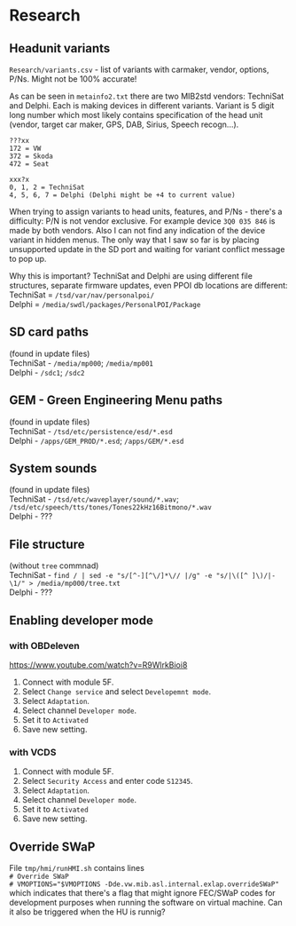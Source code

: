 # Research

## Headunit variants
`Research/variants.csv` - list of variants with carmaker, vendor, options, P/Ns. Might not be 100% accurate!<BR>

As can be seen in `metainfo2.txt` there are two MIB2std vendors: TechniSat and Delphi. Each is making devices in different variants. Variant is 5 digit long number which most likely contains specification of the head unit (vendor, target car maker, GPS, DAB, Sirius, Speech recogn...).

```
???xx
172 = VW
372 = Skoda
472 = Seat
```
```
xxx?x
0, 1, 2 = TechniSat
4, 5, 6, 7 = Delphi (Delphi might be +4 to current value)
```

When trying to assign variants to head units, features, and P/Ns - there's a difficulty: P/N is not vendor exclusive. For example device `3Q0 035 846` is made by both vendors. Also I can not find any indication of the device variant in hidden menus. The only way that I saw so far is by placing unsupported update in the SD port and waiting for variant conflict message to pop up.

Why this is important?
TechniSat and Delphi are using different file structures, separate firmware updates, even PPOI db locations are different:<br>
TechniSat = `/tsd/var/nav/personalpoi/`<br>
Delphi = `/media/swdl/packages/PersonalPOI/Package`

## SD card paths
(found in update files)<br>
TechniSat  - `/media/mp000`; `/media/mp001`<br>
Delphi - `/sdc1`; `/sdc2`

## GEM - Green Engineering Menu paths
(found in update files)<br>
TechniSat  - `/tsd/etc/persistence/esd/*.esd`<br>
Delphi - `/apps/GEM_PROD/*.esd`; `/apps/GEM/*.esd`

## System sounds
(found in update files)<br>
TechniSat  - `/tsd/etc/waveplayer/sound/*.wav`; `/tsd/etc/speech/tts/tones/Tones22kHz16Bitmono/*.wav`<br>
Delphi - ???

## File structure
(without `tree` commnad)<br>
TechniSat  - `find / | sed -e "s/[^-][^\/]*\// |/g" -e "s/|\([^ ]\)/|-\1/" > /media/mp000/tree.txt`<br>
Delphi - ???

## Enabling developer mode
### with OBDeleven
https://www.youtube.com/watch?v=R9WlrkBioi8
1. Connect with module 5F.
1. Select `Change service` and select `Developemnt mode`.
1. Select `Adaptation`.
1. Select channel `Developer mode`.
1. Set it to `Activated`
1. Save new setting.

### with VCDS
1. Connect with module 5F.
1. Select `Security Access` and enter code `S12345`.
1. Select `Adaptation`.
1. Select channel `Developer mode`.
1. Set it to `Activated`
1. Save new setting.

## Override SWaP
File `tmp/hmi/runHMI.sh` contains lines<br>
`# Override SWaP`<br>
`# VMOPTIONS="$VMOPTIONS -Dde.vw.mib.asl.internal.exlap.overrideSWaP"`<br>
which indicates that there's a flag that might ignore FEC/SWaP codes for development purposes when running the software on virtual machine. Can it also be triggered when the HU is runnig?
